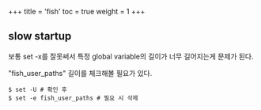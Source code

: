 +++
title  = 'fish'
toc    = true
weight = 1
+++

## slow startup

보통 set -x를 잘못써서 특정 global variable의 길이가 너무 길어지는게 문제가 된다.

"fish_user_paths" 길이를 체크해볼 필요가 있다.

```
$ set -U # 확인 후
$ set -e fish_user_paths # 필요 시 삭제
```
